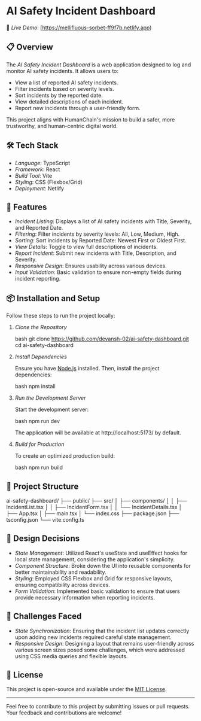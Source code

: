 # AI Safety Incident Dashboard

🚀 *Live Demo*: [https://mellifluous-sorbet-ff9f7b.netlify.app)  

## 📋 Overview

The *AI Safety Incident Dashboard* is a web application designed to log and monitor AI safety incidents. It allows users to:

- View a list of reported AI safety incidents.
- Filter incidents based on severity levels.
- Sort incidents by the reported date.
- View detailed descriptions of each incident.
- Report new incidents through a user-friendly form.

This project aligns with HumanChain's mission to build a safer, more trustworthy, and human-centric digital world.

## 🛠 Tech Stack

- *Language*: TypeScript
- *Framework*: React
- *Build Tool*: Vite
- *Styling*: CSS (Flexbox/Grid)
- *Deployment*: Netlify

## 🚀 Features

- *Incident Listing*: Displays a list of AI safety incidents with Title, Severity, and Reported Date.
- *Filtering*: Filter incidents by severity levels: All, Low, Medium, High.
- *Sorting*: Sort incidents by Reported Date: Newest First or Oldest First.
- *View Details*: Toggle to view full descriptions of incidents.
- *Report Incident*: Submit new incidents with Title, Description, and Severity.
- *Responsive Design*: Ensures usability across various devices.
- *Input Validation*: Basic validation to ensure non-empty fields during incident reporting.

## 📦 Installation and Setup

Follow these steps to run the project locally:

1. *Clone the Repository*

   bash
   git clone https://github.com/devansh-02/ai-safety-dashboard.git
   cd ai-safety-dashboard
   

2. *Install Dependencies*

   Ensure you have [Node.js](https://nodejs.org/) installed. Then, install the project dependencies:

   bash
   npm install
   

3. *Run the Development Server*

   Start the development server:

   bash
   npm run dev
   

   The application will be available at http://localhost:5173/ by default.

4. *Build for Production*

   To create an optimized production build:

   bash
   npm run build
   

## 📁 Project Structure


ai-safety-dashboard/
├── public/
├── src/
│   ├── components/
│   │   ├── IncidentList.tsx
│   │   ├── IncidentForm.tsx
│   │   └── IncidentDetails.tsx
│   ├── App.tsx
│   ├── main.tsx
│   └── index.css
├── package.json
├── tsconfig.json
└── vite.config.ts


## 🎨 Design Decisions

- *State Management*: Utilized React's useState and useEffect hooks for local state management, considering the application's simplicity.
- *Component Structure*: Broke down the UI into reusable components for better maintainability and readability.
- *Styling*: Employed CSS Flexbox and Grid for responsive layouts, ensuring compatibility across devices.
- *Form Validation*: Implemented basic validation to ensure that users provide necessary information when reporting incidents.

## 🧠 Challenges Faced

- *State Synchronization*: Ensuring that the incident list updates correctly upon adding new incidents required careful state management.
- *Responsive Design*: Designing a layout that remains user-friendly across various screen sizes posed some challenges, which were addressed using CSS media queries and flexible layouts.

## 📄 License

This project is open-source and available under the [MIT License](LICENSE).

---

Feel free to contribute to this project by submitting issues or pull requests. Your feedback and contributions are welcome!
